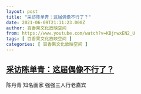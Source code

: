 ```yaml
---
layout: post
title: "采访陈单青：这届偶像不行了？"
date: 2021-06-09T21:11:23.000Z
author: 百香果文化放映空间
from: https://www.youtube.com/watch?v=KBjnwxEN2_U
tags: [ 百香果文化放映空间 ]
categories: [ 百香果文化放映空间 ]
---
```

<!--1623273083000-->
[采访陈单青：这届偶像不行了？](https://www.youtube.com/watch?v=KBjnwxEN2_U)
------

<div>
陈丹青 知名画家 强强三人行老嘉宾
</div>
